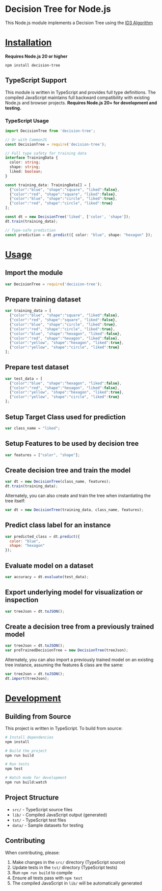 Decision Tree for Node.js
========================

This Node.js module implements a Decision Tree using the [ID3 Algorithm](http://en.wikipedia.org/wiki/ID3_algorithm)

# [Installation](id:installation)

**Requires Node.js 20 or higher**

    npm install decision-tree

## TypeScript Support

This module is written in TypeScript and provides full type definitions. The compiled JavaScript maintains full backward compatibility with existing Node.js and browser projects. **Requires Node.js 20+ for development and testing.**

### TypeScript Usage

```typescript
import DecisionTree from 'decision-tree';

// Or with CommonJS
const DecisionTree = require('decision-tree');

// Full type safety for training data
interface TrainingData {
  color: string;
  shape: string;
  liked: boolean;
}

const training_data: TrainingData[] = [
  {"color":"blue", "shape":"square", "liked":false},
  {"color":"red", "shape":"square", "liked":false},
  {"color":"blue", "shape":"circle", "liked":true},
  {"color":"red", "shape":"circle", "liked":true}
];

const dt = new DecisionTree('liked', ['color', 'shape']);
dt.train(training_data);

// Type-safe prediction
const prediction = dt.predict({ color: "blue", shape: "hexagon" });
```

# [Usage](id:usage)

## Import the module

```js
var DecisionTree = require('decision-tree');
```

## Prepare training dataset

```js
var training_data = [
  {"color":"blue", "shape":"square", "liked":false},
  {"color":"red", "shape":"square", "liked":false},
  {"color":"blue", "shape":"circle", "liked":true},
  {"color":"red", "shape":"circle", "liked":true},
  {"color":"blue", "shape":"hexagon", "liked":false},
  {"color":"red", "shape":"hexagon", "liked":false},
  {"color":"yellow", "shape":"hexagon", "liked":true},
  {"color":"yellow", "shape":"circle", "liked":true}
];
```

## Prepare test dataset

```js
var test_data = [
  {"color":"blue", "shape":"hexagon", "liked":false},
  {"color":"red", "shape":"hexagon", "liked":false},
  {"color":"yellow", "shape":"hexagon", "liked":true},
  {"color":"yellow", "shape":"circle", "liked":true}
];
```

## Setup Target Class used for prediction

```js
var class_name = "liked";
```

## Setup Features to be used by decision tree

```js
var features = ["color", "shape"];
```

## Create decision tree and train the model

```js
var dt = new DecisionTree(class_name, features);
dt.train(training_data);
```

Alternately, you can also create and train the tree when instantiating the tree itself:

```js
var dt = new DecisionTree(training_data, class_name, features);
```

## Predict class label for an instance

```js
var predicted_class = dt.predict({
  color: "blue",
  shape: "hexagon"
});
```

## Evaluate model on a dataset

```js
var accuracy = dt.evaluate(test_data);
```

## Export underlying model for visualization or inspection

```js
var treeJson = dt.toJSON();
```

## Create a decision tree from a previously trained model

```js
var treeJson = dt.toJSON();
var preTrainedDecisionTree = new DecisionTree(treeJson);
```

Alternately, you can also import a previously trained model on an existing tree instance, assuming the features & class are the same:

```js
var treeJson = dt.toJSON();
dt.import(treeJson);
```

# [Development](id:development)

## Building from Source

This project is written in TypeScript. To build from source:

```bash
# Install dependencies
npm install

# Build the project
npm run build

# Run tests
npm test

# Watch mode for development
npm run build:watch
```

## Project Structure

- `src/` - TypeScript source files
- `lib/` - Compiled JavaScript output (generated)
- `tst/` - TypeScript test files
- `data/` - Sample datasets for testing

## Contributing

When contributing, please:
1. Make changes in the `src/` directory (TypeScript source)
2. Update tests in the `tst/` directory (TypeScript tests)
3. Run `npm run build` to compile
4. Ensure all tests pass with `npm test`
5. The compiled JavaScript in `lib/` will be automatically generated
